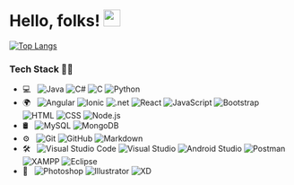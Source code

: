 # Hello, folks! <img src="https://raw.githubusercontent.com/MartinHeinz/MartinHeinz/master/wave.gif" width="30px">

<!-- [![Ns piumal's github stats](https://github-readme-stats.vercel.app/api?username=piumalns&include_all_commits=true&show_icons=true&theme=dark&count_private=true)](https://github.com/piumalns) -->

[![Top Langs](https://github-readme-stats.vercel.app/api/top-langs/?username=piumalns&repo=github-readme-stats&theme=radical&show_icons=true&layout=compact)](https://github.com/anuraghazra/github-readme-stats)

### Tech Stack 👨‍💻

- 💻 &nbsp;
  ![Java](https://img.shields.io/badge/-Java-333333?style=flat&logo=Java&logoColor=007396)
  ![C#](https://img.shields.io/badge/-C%20Sharp-333333?style=flat&logo=C%2B%2B&logoColor=239120)
  ![C](https://img.shields.io/badge/-C-333333?style=flat&logo=C%2B%2B&logoColor=A8B9CC)
  ![Python](https://img.shields.io/badge/-Python-333333?style=flat&logo=python)
- 🌍 &nbsp;
  ![Angular](https://img.shields.io/badge/-Angular-333333?style=flat&logo=angular&logoColor=DD0031)
  ![Ionic](https://img.shields.io/badge/-Ionic-333333?style=flat&logo=ionic&logoColor=3880FF)
  ![.net](https://img.shields.io/badge/-.Net-333333?style=flat&logo=.net&logoColor=5C2D91)
  ![React](https://img.shields.io/badge/-React-333333?style=flat&logo=react)
  ![JavaScript](https://img.shields.io/badge/-JavaScript-333333?style=flat&logo=javascript)
  ![Bootstrap](https://img.shields.io/badge/-Bootstrap-333333?style=flat&logo=bootstrap&logoColor=563D7C)
  ![HTML](https://img.shields.io/badge/-HTML-333333?style=flat&logo=HTML5)
  ![CSS](https://img.shields.io/badge/-CSS-333333?style=flat&logo=CSS3&logoColor=1572B6)
  ![Node.js](https://img.shields.io/badge/-Node.js-333333?style=flat&logo=node.js)
- 🛢 &nbsp;
  ![MySQL](https://img.shields.io/badge/-MySQL-333333?style=flat&logo=mysql)
  ![MongoDB](https://img.shields.io/badge/-MongoDB-333333?style=flat&logo=mongodb)
- ⚙️ &nbsp;
  ![Git](https://img.shields.io/badge/-Git-333333?style=flat&logo=git)
  ![GitHub](https://img.shields.io/badge/-GitHub-333333?style=flat&logo=github)
  ![Markdown](https://img.shields.io/badge/-Markdown-333333?style=flat&logo=markdown)
- 🛠 &nbsp;
  ![Visual Studio Code](https://img.shields.io/badge/-Visual%20Studio%20Code-333333?style=flat&logo=visual-studio-code&logoColor=007ACC)
  ![Visual Studio](https://img.shields.io/badge/-Visual%20Studio-333333?style=flat&logo=visual-studio&logoColor=5C2D91)
  ![Android Studio](https://img.shields.io/badge/-Android%20Studio-333333?style=flat&logo=android-studio&logoColor=3DDC84)
  ![Postman](https://img.shields.io/badge/-Postman-333333?style=flat&logo=postman&logoColor=FF6C37)
  ![XAMPP](https://img.shields.io/badge/-XAMPP-333333?style=flat&logo=xampp&logoColor=FB7A24)
  ![Eclipse](https://img.shields.io/badge/-Eclipse-333333?style=flat&logo=eclipse-ide&logoColor=2C2255)
- 🎨 &nbsp;
  ![Photoshop](https://img.shields.io/badge/-Photoshop-333333?style=flat&logo=adobe-photoshop)
  ![Illustrator](https://img.shields.io/badge/-Illustrator-333333?style=flat&logo=adobe-illustrator)
  ![XD](https://img.shields.io/badge/-Adobe%20XD-333333?style=flat&logo=adobe-xd)
